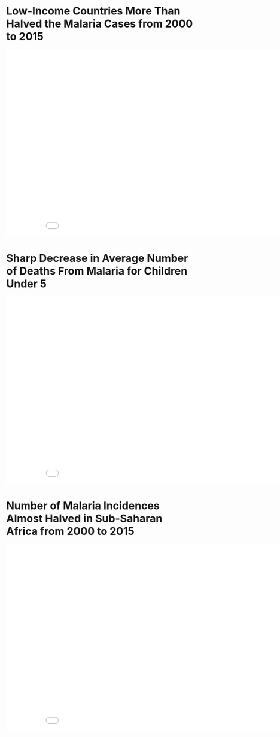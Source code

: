 # Low-Income Countries More Than Halved the Malaria Cases from 2000 to 2015
<iframe width="900" height="500" frameborder="0" scrolling="no" src="//plotly.com/~alena3/9.embed"></iframe>

# Sharp Decrease in Average Number of Deaths From Malaria for Children Under 5
<iframe width="900" height="500" frameborder="0" scrolling="no" src="//plotly.com/~alena3/1.embed"></iframe>

# Number of Malaria Incidences Almost Halved in Sub-Saharan Africa from 2000 to 2015
<iframe width="900" height="500" frameborder="0" scrolling="no" src="//plotly.com/~alena3/4.embed"></iframe>
